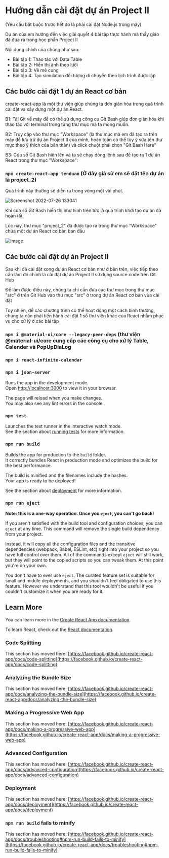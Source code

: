 # Hướng dẫn cài đặt dự án Project II

(Yêu cầu bắt buộc trước hết đó là phải cài đặt Node.js trong máy)

Dự án của em hướng đến việc giải quyết 4 bài tập thực hành mà thầy giáo đã đưa ra trong học phần Project II

Nội dung chính của chúng như sau:

- Bài tập 1: Thao tác với Data Table
- Bài tập 2: Hiển thị ảnh theo lưới
- Bài tập 3: Vẽ mê cung
- Bài tập 4: Tạo simulation đối tượng di chuyển theo lịch trình được lập

## Các bước cài đặt 1 dự án React cơ bản

create-react-app là một thư viện giúp chúng ta đơn giản hóa trong quá trình cài đặt và xây dựng một dự án React.

B1: Tải Git về máy để có thể sử dụng công cụ Git Bash giúp đơn giản hóa khi thao tác với terminal trong từng thư mục mà ta mong muốn.

B2: Truy cập vào thư mục "Workspace" (là thư mục mà em đã tạo ra trên máy để lưu trữ dự án Project II của mình, hoàn toàn có thể tùy ý sửa tên thư mục theo ý thích của bản thân) và click chuột phải chọn "Git Bash Here"

B3: Cửa sổ Git Bash hiện lên và ta sẽ chạy dòng lệnh sau để tạo ra 1 dự án React trong thư mục "Workspace":

### `npx create-react-app tenduan` (Ở đây giả sử em sẽ đặt tên dự án là project_2)

Quá trình này thường sẽ diễn ra trong vòng một vài phút.

![Screenshot 2022-07-26 133041](https://user-images.githubusercontent.com/96682226/180938892-83983f83-1f22-4bb3-ab2d-ad11cc6f425c.png)

Khi cửa sổ Git Bash hiển thị như hình trên tức là quá trình khởi tạo dự án đã hoàn tất.

Lúc này, thư mục "project_2" đã được tạo ra trong thư mục "Workspace" chứa một dự án React cơ bản ban đầu

![image](https://user-images.githubusercontent.com/96682226/180942680-bdb44864-a7f2-4da1-a214-9852c8ebfcd3.png)

## Các bước cài đặt dự án Project II

Sau khi đã cài đặt xong dự án React cơ bản như ở bên trên, việc tiếp theo cần làm đó chính là cài đặt dự án Project II sử dụng source code trên Git Hub

Để làm được điều này, chúng ta chỉ cần đưa các thư mục trong thư mục "src" ở trên Git Hub vào thư mục "src" ở trong dự án React cơ bản vừa cài đặt

Tuy nhiên, để các chương trình có thể hoạt động một cách bình thường, chúng ta cần phải tiến hành cài đặt 1 số thư viện khác của React nhằm phục vụ cho xử lý ở các bài tập

### `npm i @material-ui/core --legacy-peer-deps` (thư viện @material-ui/core cung cấp các công cụ cho xử lý Table, Calender và PopUpDiaLog

### `npm i react-infinite-calendar`

### `npm i json-server`

Runs the app in the development mode.\
Open [http://localhost:3000](http://localhost:3000) to view it in your browser.

The page will reload when you make changes.\
You may also see any lint errors in the console.

### `npm test`

Launches the test runner in the interactive watch mode.\
See the section about [running tests](https://facebook.github.io/create-react-app/docs/running-tests) for more information.

### `npm run build`

Builds the app for production to the `build` folder.\
It correctly bundles React in production mode and optimizes the build for the best performance.

The build is minified and the filenames include the hashes.\
Your app is ready to be deployed!

See the section about [deployment](https://facebook.github.io/create-react-app/docs/deployment) for more information.

### `npm run eject`

**Note: this is a one-way operation. Once you `eject`, you can't go back!**

If you aren't satisfied with the build tool and configuration choices, you can `eject` at any time. This command will remove the single build dependency from your project.

Instead, it will copy all the configuration files and the transitive dependencies (webpack, Babel, ESLint, etc) right into your project so you have full control over them. All of the commands except `eject` will still work, but they will point to the copied scripts so you can tweak them. At this point you're on your own.

You don't have to ever use `eject`. The curated feature set is suitable for small and middle deployments, and you shouldn't feel obligated to use this feature. However we understand that this tool wouldn't be useful if you couldn't customize it when you are ready for it.

## Learn More

You can learn more in the [Create React App documentation](https://facebook.github.io/create-react-app/docs/getting-started).

To learn React, check out the [React documentation](https://reactjs.org/).

### Code Splitting

This section has moved here: [https://facebook.github.io/create-react-app/docs/code-splitting](https://facebook.github.io/create-react-app/docs/code-splitting)

### Analyzing the Bundle Size

This section has moved here: [https://facebook.github.io/create-react-app/docs/analyzing-the-bundle-size](https://facebook.github.io/create-react-app/docs/analyzing-the-bundle-size)

### Making a Progressive Web App

This section has moved here: [https://facebook.github.io/create-react-app/docs/making-a-progressive-web-app](https://facebook.github.io/create-react-app/docs/making-a-progressive-web-app)

### Advanced Configuration

This section has moved here: [https://facebook.github.io/create-react-app/docs/advanced-configuration](https://facebook.github.io/create-react-app/docs/advanced-configuration)

### Deployment

This section has moved here: [https://facebook.github.io/create-react-app/docs/deployment](https://facebook.github.io/create-react-app/docs/deployment)

### `npm run build` fails to minify

This section has moved here: [https://facebook.github.io/create-react-app/docs/troubleshooting#npm-run-build-fails-to-minify](https://facebook.github.io/create-react-app/docs/troubleshooting#npm-run-build-fails-to-minify)
